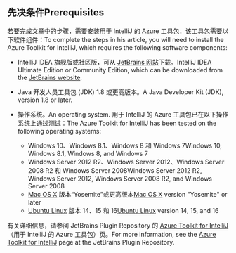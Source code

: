 ## <a name="prerequisites"></a><span data-ttu-id="8ca27-101">先决条件</span><span class="sxs-lookup"><span data-stu-id="8ca27-101">Prerequisites</span></span>
<span data-ttu-id="8ca27-102">若要完成文章中的步骤，需要安装用于 IntelliJ 的 Azure 工具包，该工具包需要以下软件组件：</span><span class="sxs-lookup"><span data-stu-id="8ca27-102">To complete the steps in his article, you will need to install the Azure Toolkit for IntelliJ, which requires the following software components:</span></span>

* <span data-ttu-id="8ca27-103">IntelliJ IDEA 旗舰版或社区版，可从 [JetBrains 网站](https://www.jetbrains.com/idea/download/)下载。</span><span class="sxs-lookup"><span data-stu-id="8ca27-103">IntelliJ IDEA Ultimate Edition or Community Edition, which can be downloaded from the [JetBrains website](https://www.jetbrains.com/idea/download/).</span></span>

* <span data-ttu-id="8ca27-104">Java 开发人员工具包 (JDK) 1.8 或更高版本。</span><span class="sxs-lookup"><span data-stu-id="8ca27-104">A Java Developer Kit (JDK), version 1.8 or later.</span></span>

* <span data-ttu-id="8ca27-105">操作系统。</span><span class="sxs-lookup"><span data-stu-id="8ca27-105">An operating system.</span></span> <span data-ttu-id="8ca27-106">用于 IntelliJ 的 Azure 工具包已在以下操作系统上通过测试：</span><span class="sxs-lookup"><span data-stu-id="8ca27-106">The Azure Toolkit for IntelliJ has been tested on the following operating systems:</span></span>
  
  * <span data-ttu-id="8ca27-107">Windows 10、Windows 8.1、Windows 8 和 Windows 7</span><span class="sxs-lookup"><span data-stu-id="8ca27-107">Windows 10, Windows 8.1, Windows 8, and Windows 7</span></span>
  * <span data-ttu-id="8ca27-108">Windows Server 2012 R2、Windows Server 2012、Windows Server 2008 R2 和 Windows Server 2008</span><span class="sxs-lookup"><span data-stu-id="8ca27-108">Windows Server 2012 R2, Windows Server 2012, Windows Server 2008 R2, and Windows Server 2008</span></span>
  * <span data-ttu-id="8ca27-109">[Mac OS X](http://www.apple.com/osx) 版本“Yosemite”或更高版本</span><span class="sxs-lookup"><span data-stu-id="8ca27-109">[Mac OS X](http://www.apple.com/osx) version "Yosemite" or later</span></span>
  * <span data-ttu-id="8ca27-110">[Ubuntu Linux](http://www.ubuntu.com) 版本 14、15 和 16</span><span class="sxs-lookup"><span data-stu-id="8ca27-110">[Ubuntu Linux](http://www.ubuntu.com) version 14, 15, and 16</span></span>

<span data-ttu-id="8ca27-111">有关详细信息，请参阅 JetBrains Plugin Repository 的 [Azure Toolkit for IntelliJ](https://plugins.jetbrains.com/plugin/8053)（用于 IntelliJ 的 Azure 工具包）页。</span><span class="sxs-lookup"><span data-stu-id="8ca27-111">For more information, see the [Azure Toolkit for IntelliJ](https://plugins.jetbrains.com/plugin/8053) page at the JetBrains Plugin Repository.</span></span>

<!--
> [!IMPORTANT]
> If you are using the Azure Toolkit for Eclipse on Windows, the toolkit requires installing the Azure SDK 2.9.6 or later in order to use the Azure emulator. You have two options for installing the Azure SDK:
> 
> * You can download and install the Azure SDK by using the [Web Platform Installer (WebPI)](http://go.microsoft.com/fwlink/?LinkID=252838).
> * If you do not have the Azure SDK installed when you create your first Azure deployment project, you will be prompted to automatically download install the requisite version of the Azure SDK.
> 
> Note that the Azure SDK is only required on Windows.
> 
> 
-->
